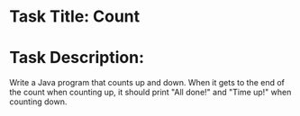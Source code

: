 # Task Title: Count 

# Task Description: 

Write a Java program that counts up and down. When it gets to the end of the count when counting up, it should print "All done!" and "Time up!" when counting down.
